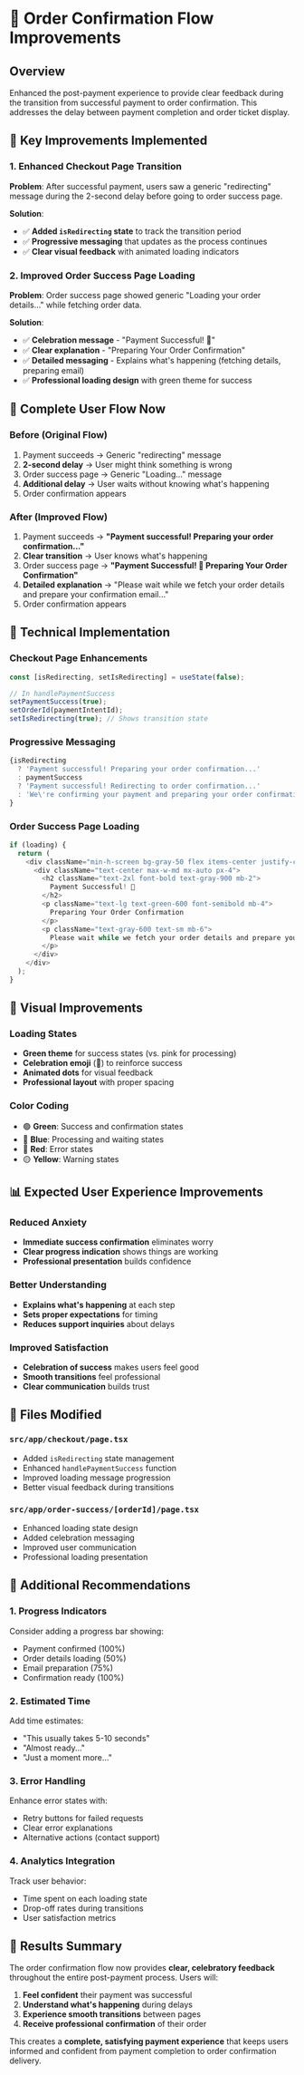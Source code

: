 # 🍓 Order Confirmation Flow Improvements

## Overview
Enhanced the post-payment experience to provide clear feedback during the transition from successful payment to order confirmation. This addresses the delay between payment completion and order ticket display.

## 🚀 Key Improvements Implemented

### 1. **Enhanced Checkout Page Transition**
**Problem**: After successful payment, users saw a generic "redirecting" message during the 2-second delay before going to order success page.

**Solution**:
- ✅ **Added `isRedirecting` state** to track the transition period
- ✅ **Progressive messaging** that updates as the process continues
- ✅ **Clear visual feedback** with animated loading indicators

### 2. **Improved Order Success Page Loading**
**Problem**: Order success page showed generic "Loading your order details..." while fetching order data.

**Solution**:
- ✅ **Celebration message** - "Payment Successful! 🎉"
- ✅ **Clear explanation** - "Preparing Your Order Confirmation"
- ✅ **Detailed messaging** - Explains what's happening (fetching details, preparing email)
- ✅ **Professional loading design** with green theme for success

## 📱 Complete User Flow Now

### Before (Original Flow)
1. Payment succeeds → Generic "redirecting" message
2. **2-second delay** → User might think something is wrong
3. Order success page → Generic "Loading..." message
4. **Additional delay** → User waits without knowing what's happening
5. Order confirmation appears

### After (Improved Flow)
1. Payment succeeds → **"Payment successful! Preparing your order confirmation..."**
2. **Clear transition** → User knows what's happening
3. Order success page → **"Payment Successful! 🎉 Preparing Your Order Confirmation"**
4. **Detailed explanation** → "Please wait while we fetch your order details and prepare your confirmation email..."
5. Order confirmation appears

## 🎯 Technical Implementation

### Checkout Page Enhancements
```typescript
const [isRedirecting, setIsRedirecting] = useState(false);

// In handlePaymentSuccess
setPaymentSuccess(true);
setOrderId(paymentIntentId);
setIsRedirecting(true); // Shows transition state
```

### Progressive Messaging
```typescript
{isRedirecting 
  ? 'Payment successful! Preparing your order confirmation...'
  : paymentSuccess 
  ? 'Payment successful! Redirecting to order confirmation...'
  : 'We\'re confirming your payment and preparing your order confirmation...'
}
```

### Order Success Page Loading
```typescript
if (loading) {
  return (
    <div className="min-h-screen bg-gray-50 flex items-center justify-center">
      <div className="text-center max-w-md mx-auto px-4">
        <h2 className="text-2xl font-bold text-gray-900 mb-2">
          Payment Successful! 🎉
        </h2>
        <p className="text-lg text-green-600 font-semibold mb-4">
          Preparing Your Order Confirmation
        </p>
        <p className="text-gray-600 text-sm mb-6">
          Please wait while we fetch your order details and prepare your confirmation email...
        </p>
      </div>
    </div>
  );
}
```

## 🎨 Visual Improvements

### Loading States
- **Green theme** for success states (vs. pink for processing)
- **Celebration emoji** (🎉) to reinforce success
- **Animated dots** for visual feedback
- **Professional layout** with proper spacing

### Color Coding
- 🟢 **Green**: Success and confirmation states
- 🔵 **Blue**: Processing and waiting states
- 🔴 **Red**: Error states
- 🟡 **Yellow**: Warning states

## 📊 Expected User Experience Improvements

### Reduced Anxiety
- **Immediate success confirmation** eliminates worry
- **Clear progress indication** shows things are working
- **Professional presentation** builds confidence

### Better Understanding
- **Explains what's happening** at each step
- **Sets proper expectations** for timing
- **Reduces support inquiries** about delays

### Improved Satisfaction
- **Celebration of success** makes users feel good
- **Smooth transitions** feel professional
- **Clear communication** builds trust

## 🔧 Files Modified

### `src/app/checkout/page.tsx`
- Added `isRedirecting` state management
- Enhanced `handlePaymentSuccess` function
- Improved loading message progression
- Better visual feedback during transitions

### `src/app/order-success/[orderId]/page.tsx`
- Enhanced loading state design
- Added celebration messaging
- Improved user communication
- Professional loading presentation

## 🚀 Additional Recommendations

### 1. **Progress Indicators**
Consider adding a progress bar showing:
- Payment confirmed (100%)
- Order details loading (50%)
- Email preparation (75%)
- Confirmation ready (100%)

### 2. **Estimated Time**
Add time estimates:
- "This usually takes 5-10 seconds"
- "Almost ready..."
- "Just a moment more..."

### 3. **Error Handling**
Enhance error states with:
- Retry buttons for failed requests
- Clear error explanations
- Alternative actions (contact support)

### 4. **Analytics Integration**
Track user behavior:
- Time spent on each loading state
- Drop-off rates during transitions
- User satisfaction metrics

## 🎉 Results Summary

The order confirmation flow now provides **clear, celebratory feedback** throughout the entire post-payment process. Users will:

1. **Feel confident** their payment was successful
2. **Understand what's happening** during delays
3. **Experience smooth transitions** between pages
4. **Receive professional confirmation** of their order

This creates a **complete, satisfying payment experience** that keeps users informed and confident from payment completion to order confirmation delivery.

